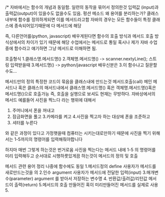 /*
자바에서는 함수의 개념과 동일함. 일련의 동작을 묶어서 정의한것
입력값 (input)과 출력값(output)이 있을수도 없을수도 있음.
펑션 메소드
왜 용어를 분리하는가?
클래스 내부에 함수를 정의하게되면 이를 메서드라고함
자바의 경우는 모든 함수들이 특정 클래스에 종속되어있기때문에 다 메서드에 해당

즉, 다른언어를(python, javascript) 배우게된다면 함수의 호출 방식과 메서드 호출 방식상에서의 차이가 있기 때문에 해당 수업에서는 메서드로 통일
혹시나 제가 자바 수업중에 함수라고 얘기하면 그냥 메서드로 이해하면 됨.

호출형식
1.클래스명.메서드명()
2.객체명.메서드명() -> scanner.nextyLine(); 스트링 입력받을때
3.메서드명() -> python/javascript 배우신분은 3.이 함수냐고 질문할수도...

메서드만의 정의
특정한 코드이 묶음을 클래스내에 만드는것
메서드호출(call)
메인 메서드나 혹은 클래스의 매서드내에서 클래스명.메서드명() 혹은 객체명.메서드명()혹은 메서드명()으로 호출가능
즉, 호출을 실행으로 보셔도 현재는 무방하다.
자바상에서의 메서드
예를들어 사진을 찍느다 라는 행위에 대해서
1. 주머니에서 폰을 꺼내고
2. 잠금화면을 풀고
   3.카메라를 켜고
   4.사진을 찍고자 하는 대상에 폰을 조준하고
5. 셔터를 누른다

와 같은 과정이 있다고 가정햇을때 컴퓨터는 시키는대로만하기 때문에 사진을 찍기 위해서는 1-5까지의 명령어를 입력해줘야합니다

하지마 매번 그렇게 하는것은 번거로움
사진을 찍는다는 메서드 내에 1-5 의 명령어를 미리 입력해두고 순서대로 시행하룻있게끔 하는것이 메서드의 정의 및 호출

메서드 관련 용어 정리 나중에 함수에도 동일
1.메서드정의 define
사용자가 메서드를 새로만드는것을 의
2.인수 argument
사용자가 메서드에 전달한 입력(input)
3.매개변수(parameter)
argument 를 받아서 저장하는 변수명
4. 반환값/출려값/리턴값
   메서드이 출력(return)
   5.메서드의 호출
   만들어진 혹이 미리만들어진 메서드를 실제로 사용
5. 